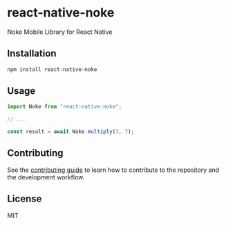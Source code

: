 # react-native-noke

Noke Mobile Library for React Native

## Installation

```sh
npm install react-native-noke
```

## Usage

```js
import Noke from "react-native-noke";

// ...

const result = await Noke.multiply(3, 7);
```

## Contributing

See the [contributing guide](CONTRIBUTING.md) to learn how to contribute to the repository and the development workflow.

## License

MIT
